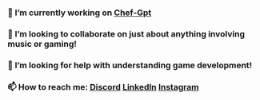 
### 🔭 I’m currently working on [Chef-Gpt](https://github.com/csanchezwagenbach/chef-gpt)

### 👯 I’m looking to collaborate on just about anything involving music or gaming!

### 🤔 I’m looking for help with understanding game development!

### 📫 How to reach me: [Discord](shashasha#3157) [LinkedIn](https://www.linkedin.com/in/sha-chambers/) [Instagram](https://www.instagram.com/suzy2go/)

<!--
**SuzyChambers/SuzyChambers** is a ✨ _special_ ✨ repository because its `README.md` (this file) appears on your GitHub profile.

Here are some ideas to get you started:

- 🔭 I’m currently working on ...
- 🌱 I’m currently learning ...
- 👯 I’m looking to collaborate on ...
- 🤔 I’m looking for help with ...
- 💬 Ask me about ...
- 📫 How to reach me: ...
- 😄 Pronouns: ...
- ⚡ Fun fact: ...
-->
